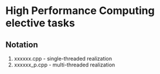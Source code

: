 # High Performance Computing elective tasks

## Notation
1. xxxxxx.cpp - single-threaded realization
2. xxxxxx_p.cpp - multi-threaded realization